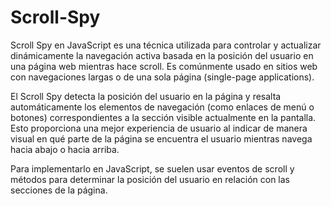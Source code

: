 # Scroll-Spy
Scroll Spy en JavaScript es una técnica utilizada para controlar y actualizar dinámicamente la navegación activa basada en la posición del usuario en una página web mientras hace scroll.
Es comúnmente usado en sitios web con navegaciones largas o de una sola página (single-page applications).

El Scroll Spy detecta la posición del usuario en la página y resalta automáticamente los elementos de navegación (como enlaces de menú o botones) correspondientes a la sección visible actualmente en la pantalla. Esto proporciona una mejor experiencia de usuario al indicar de manera visual en qué parte de la página se encuentra el usuario mientras navega hacia abajo o hacia arriba.

Para implementarlo en JavaScript, se suelen usar eventos de scroll y métodos para determinar la posición del usuario en relación con las secciones de la página.
